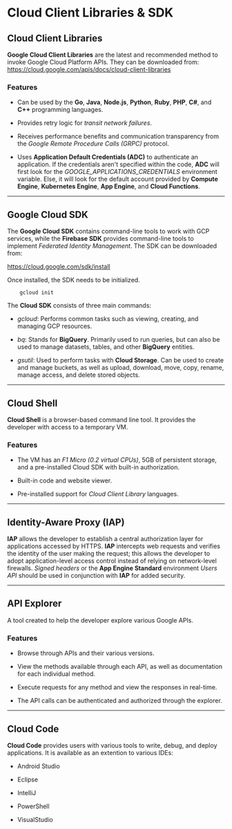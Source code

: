 # Cloud Client Libraries & SDK

## Cloud Client Libraries

**Google Cloud Client Libraries** are the latest and recommended method to invoke Google Cloud Platform APIs. They can be downloaded from: https://cloud.google.com/apis/docs/cloud-client-libraries

### Features

* Can be used by the **Go**, **Java**, **Node.js**, **Python**, **Ruby**, **PHP**, **C#**, and **C++** programming languages.

* Provides retry logic for *transit network failures*.

* Receives performance benefits and communication transparency from the *Google Remote Procedure Calls (GRPC)* protocol.

* Uses **Application Default Credentials (ADC)** to authenticate an application. If the credentials aren't specified within the code, **ADC** will first look for the *GOOGLE_APPLICATIONS_CREDENTIALS* environment variable. Else, it will look for the default account provided by **Compute Engine**, **Kubernetes Engine**, **App Engine**, and **Cloud Functions**.

- - - -

## Google Cloud SDK

The **Google Cloud SDK** contains command-line tools to work with GCP services, while the **Firebase SDK** provides command-line tools to implement *Federated Identity Management*. The SDK can be downloaded from: 

https://cloud.google.com/sdk/install

Once installed, the SDK needs to be initialized.

```
    gcloud init
```

The **Cloud SDK** consists of three main commands:

* *gcloud*: Performs common tasks such as viewing, creating, and managing GCP resources.

* *bq*: Stands for **BigQuery**. Primarily used to run queries, but can also be used to manage datasets, tables, and other **BigQuery** entities.

* *gsutil*: Used to perform tasks with **Cloud Storage**. Can be used to create and manage buckets, as well as upload, download, move, copy, rename, manage access, and delete stored objects.

- - - -

## Cloud Shell

**Cloud Shell** is a browser-based command line tool. It provides the developer with access to a temporary VM. 

### Features

* The VM has an *F1 Micro (0.2 virtual CPUs)*, 5GB of persistent storage, and a pre-installed Cloud SDK with built-in authorization.

* Built-in code and website viewer.

* Pre-installed support for *Cloud Client Library* languages.

- - - -

## Identity-Aware Proxy (IAP)

**IAP** allows the developer to establish a central authorization layer for applications accessed by HTTPS. **IAP** intercepts web requests and verifies the identity of the user making the request; this allows the developer to adopt application-level access control instead of relying on network-level firewalls. *Signed headers* or the **App Engine Standard** environment *Users API* should be used in conjunction with **IAP** for added security.

- - - -

## API Explorer

A tool created to help the developer explore various Google APIs. 

### Features

* Browse through APIs and their various versions.

* View the methods available through each API, as well as documentation for each individual method.

* Execute requests for any method and view the responses in real-time.

* The API calls can be authenticated and authorized through the explorer.

- - - -

## Cloud Code

**Cloud Code** provides users with various tools to write, debug, and deploy applications. It is available as an extention to various IDEs:

* Android Studio

* Eclipse

* IntelliJ

* PowerShell

* VisualStudio